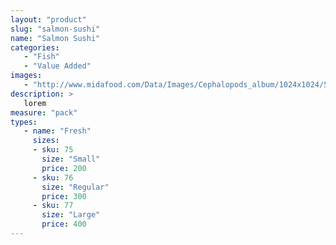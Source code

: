 ```yaml
---
layout: "product"
slug: "salmon-sushi"
name: "Salmon Sushi"
categories:
   - "Fish"
   - "Value Added"
images:
   - "http://www.midafood.com/Data/Images/Cephalopods_album/1024x1024/54acdb77e60ec196.jpg"
description: >
   lorem
measure: "pack"
types: 
   - name: "Fresh"
     sizes: 
     - sku: 75
       size: "Small"
       price: 200
     - sku: 76
       size: "Regular"
       price: 300
     - sku: 77
       size: "Large"
       price: 400
---
```

